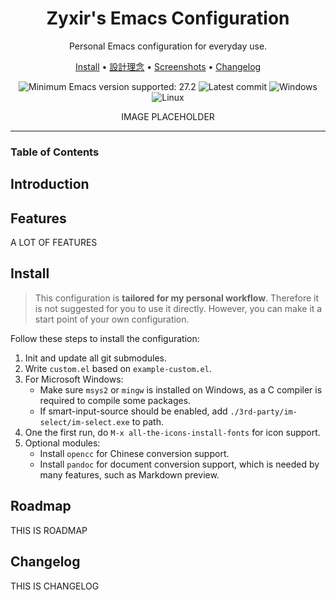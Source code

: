 <div align="center">

# Zyxir's Emacs Configuration

Personal Emacs configuration for everyday use.

[Install] • [設計理念] • [Screenshots] • [Changelog]

[Install]: #install
[設計理念]: abc
[Screenshots]: abc
[Changelog]: abc

![Minimum Emacs version supported: 27.2](https://img.shields.io/badge/Emacs-27.2+-blueviolet.svg?style=flat-square&logo=GNU%20Emacs&logoColor=white)
![Latest commit](https://img.shields.io/github/last-commit/zyxir/dot-emacs/master?style=flat-square)
![Windows](https://img.shields.io/badge/-Windows-lightblue?logo=windows&style=flat&logoColor=blue)
![Linux](https://img.shields.io/badge/-Linux-fcc624?logo=linux&style=flat&logoColor=black)

IMAGE PLACEHOLDER

</div>

<hr>

### Table of Contents

## Introduction

## Features

A LOT OF FEATURES

## Install

> This configuration is **tailored for my personal workflow**. Therefore it is not suggested for you to use it directly. However, you can make it a start point of your own configuration.

Follow these steps to install the configuration:

1. Init and update all git submodules.
2. Write `custom.el` based on `example-custom.el`.
3. For Microsoft Windows:
   - Make sure `msys2` or `mingw` is installed on Windows, as a C compiler is required to compile some packages.
   - If smart-input-source should be enabled, add `./3rd-party/im-select/im-select.exe` to path.
4. One the first run, do `M-x all-the-icons-install-fonts` for icon support.
5. Optional modules:
   - Install `opencc` for Chinese conversion support.
   - Install `pandoc` for document conversion support, which is needed by many features, such as Markdown preview.

## Roadmap

THIS IS ROADMAP

## Changelog

THIS IS CHANGELOG
